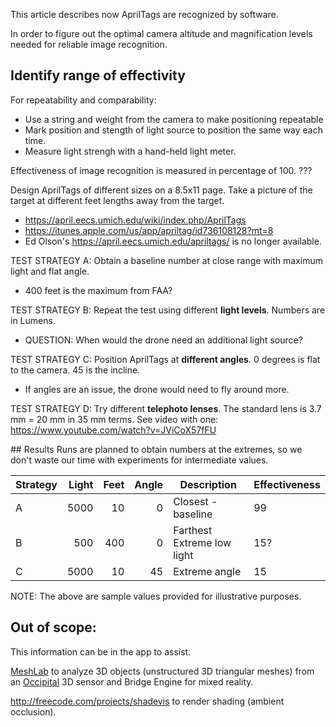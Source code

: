 This article describes now AprilTags are recognized by software.

In order to figure out the optimal camera altitude and magnification levels needed for reliable image recognition.

## Identify range of effectivity

For repeatability and comparability:
   * Use a string and weight from the camera to make positioning repeatable
   * Mark position and stength of light source to position the same way each time.
   * Measure light strengh with a hand-held light meter.

Effectiveness of image recognition is measured in percentage of 100. ???

Design AprilTags of different sizes on a 8.5x11 page.
Take a picture of the target at different feet lengths away from the target.

   * https://april.eecs.umich.edu/wiki/index.php/AprilTags
   * https://itunes.apple.com/us/app/apriltag/id736108128?mt=8
   * Ed Olson's https://april.eecs.umich.edu/apriltags/ is no longer available.

TEST STRATEGY A: Obtain a baseline number at close range with maximum light and flat angle.

   * 400 feet is the maximum from FAA?

TEST STRATEGY B: Repeat the test using different <strong>light levels</strong>.
Numbers are in Lumens.

   * QUESTION: When would the drone need an additional light source?

TEST STRATEGY C: Position AprilTags at <strong>different angles</strong>.
0 degrees is flat to the camera. 45 is the incline.

   * If angles are an issue, the drone would need to fly around more.

TEST STRATEGY D: Try different <strong>telephoto lenses</strong>.
The standard lens is 3.7 mm = 20 mm in 35 mm terms. See video with one: https://www.youtube.com/watch?v=JViCoX57fFU


<a name="Results">
## Results</a>
Runs are planned to obtain numbers at the extremes, so we don't waste our time with experiments for intermediate values.

| Strategy | Light | Feet | Angle | Description | Effectiveness |
| -------- |-----: |----: | ----: | ----------- | ------------- |
|        A |  5000 |   10 |     0 | Closest - baseline |  99 |
|        B |   500 |  400 |     0 | Farthest Extreme low light | 15? |
|        C |  5000 |   10 |    45 | Extreme angle | 15 |

NOTE: The above are sample values provided for illustrative purposes.

## Out of scope:

This information can be in the app to assist.

<a target="_blank" href="http://meshlab.sourceforge.net/">
MeshLab</a> to analyze 3D objects (unstructured 3D triangular meshes)
from an <a target="_blank" href="https://occipital.com/">Occipital</a> 3D sensor
and Bridge Engine for mixed reality.

http://freecode.com/projects/shadevis
to render shading (ambient occlusion).

